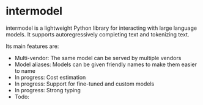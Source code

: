 # intermodel

intermodel is a lightweight Python library for interacting with large language models. It supports autoregressively 
completing text and tokenizing text. 

Its main features are:
 - Multi-vendor: The same model can be served by multiple vendors
 - Model aliases: Models can be given friendly names to make them easier to name
 - In progress: Cost estimation
 - In progress: Support for fine-tuned and custom models
 - In progress: Strong typing
 - Todo: 
